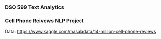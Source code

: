 ### DSO 599 Text Analytics
### Cell Phone Reivews NLP Project

Data: https://www.kaggle.com/masaladata/14-million-cell-phone-reviews
